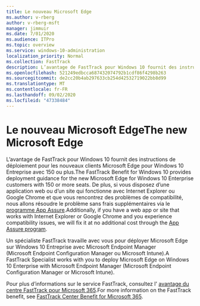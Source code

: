 ```yaml
---
title: Le nouveau Microsoft Edge
ms.author: v-rberg
author: v-rberg-msft
manager: jimmuir
ms.date: 7/01/2020
ms.audience: ITPro
ms.topic: overview
ms.service: windows-10-administration
localization_priority: Normal
ms.collection: FastTrack
description: L’avantage de FastTrack pour Windows 10 fournit des instructions de déploiement pour les nouveaux clients Microsoft Edge pour Windows 10 Entreprise avec 150 ou plus.
ms.openlocfilehash: 521249edbcca687432074792b1cdf86f4298b263
ms.sourcegitcommit: de2cc20b4ab297633cb254d42532719022bb8d99
ms.translationtype: MT
ms.contentlocale: fr-FR
ms.lasthandoff: 09/02/2020
ms.locfileid: "47338484"
---
```

# <a name="the-new-microsoft-edge"></a><span data-ttu-id="b6e85-103">Le nouveau Microsoft Edge</span><span class="sxs-lookup"><span data-stu-id="b6e85-103">The new Microsoft Edge</span></span>

<span data-ttu-id="b6e85-104">L’avantage de FastTrack pour Windows 10 fournit des instructions de déploiement pour les nouveaux clients Microsoft Edge pour Windows 10 Entreprise avec 150 ou plus.</span><span class="sxs-lookup"><span data-stu-id="b6e85-104">The FastTrack Benefit for Windows 10 provides deployment guidance for the new Microsoft Edge for Windows 10 Enterprise customers with 150 or more seats.</span></span> <span data-ttu-id="b6e85-105">De plus, si vous disposez d’une application web ou d’un site qui fonctionne avec Internet Explorer ou Google Chrome et que vous rencontrez des problèmes de compatibilité, nous allons résoudre le problème sans frais supplémentaires via le [programme App Assure](Win-10-app-assure.md).</span><span class="sxs-lookup"><span data-stu-id="b6e85-105">Additionally, if you have a web app or site that works with Internet Explorer or Google Chrome and you experience compatibility issues, we will fix it at no additional cost through the [App Assure program](Win-10-app-assure.md).</span></span>

<span data-ttu-id="b6e85-106">Un spécialiste FastTrack travaille avec vous pour déployer Microsoft Edge sur Windows 10 Entreprise avec Microsoft Endpoint Manager (Microsoft Endpoint Configuration Manager ou Microsoft Intune).</span><span class="sxs-lookup"><span data-stu-id="b6e85-106">A FastTrack Specialist works with you to deploy Microsoft Edge on Windows 10 Enterprise with Microsoft Endpoint Manager (Microsoft Endpoint Configuration Manager or Microsoft Intune).</span></span>

<span data-ttu-id="b6e85-107">Pour plus d’informations sur le service FastTrack, consultez l' [avantage du centre FastTrack pour Microsoft 365](introduction.md).</span><span class="sxs-lookup"><span data-stu-id="b6e85-107">For more information on the FastTrack benefit, see [FastTrack Center Benefit for Microsoft 365](introduction.md).</span></span>
